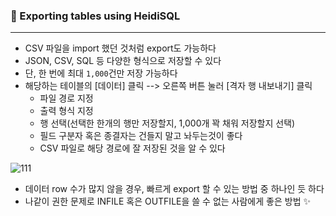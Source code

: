 ### 💾 Exporting tables using HeidiSQL

---

- CSV 파일을 import 했던 것처럼 export도 가능하다
- JSON, CSV, SQL 등 다양한 형식으로 저장할 수 있다
- 단, 한 번에 최대 `1,000`건만 저장 가능하다
- 해당하는 테이블의 [데이터] 클릭 --> 오른쪽 버튼 눌러 [격자 행 내보내기] 클릭
  - 파일 경로 지정
  - 출력 형식 지정
  - 행 선택(선택한 한개의 행만 저장할지, 1,000개 꽉 채워 저장할지 선택)
  - 필드 구분자 혹은 종결자는 건들지 말고 놔두는것이 좋다
  - CSV 파일로 해당 경로에 잘 저장된 것을 알 수 있다

![111](https://user-images.githubusercontent.com/69948723/106982511-97dd6380-67a7-11eb-9ffa-f338f4f76e8a.png)



- 데이터 row 수가 많지 않을 경우, 빠르게 export 할 수 있는 방법 중 하나인 듯 하다
- 나같이 권한 문제로 INFILE 혹은 OUTFILE을 쓸 수 없는 사람에게 좋은 방법 ✨